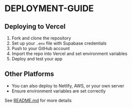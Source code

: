 # DEPLOYMENT-GUIDE

## Deploying to Vercel
1. Fork and clone the repository
2. Set up your `.env` file with Supabase credentials
3. Push to your GitHub account
4. Import the repo into Vercel and set environment variables
5. Deploy and test your app

## Other Platforms
- You can also deploy to Netlify, AWS, or your own server
- Ensure environment variables are set correctly

See [README.md](./README.md) for more details
